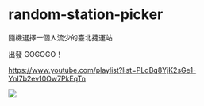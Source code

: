# random-station-picker

隨機選擇一個人流少的臺北捷運站

出發 GOGOGO！

https://www.youtube.com/playlist?list=PLdBq8YjK2sGe1-YnI7b2ev10Ow7PkEqTn

<img src="https://i.ytimg.com/vi/ViswL8BTHqs/hqdefault.jpg" />
